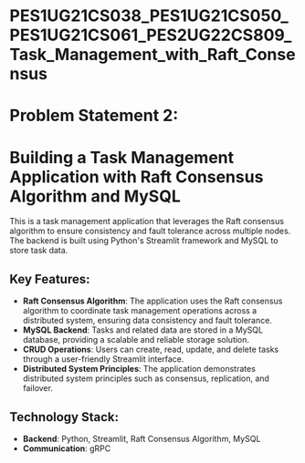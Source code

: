 # PES1UG21CS038_PES1UG21CS050_PES1UG21CS061_PES2UG22CS809_Task_Management_with_Raft_Consensus

 #                                    Problem Statement 2:
# Building a Task Management Application with Raft Consensus Algorithm and MySQL

This is a task management application that leverages the Raft consensus algorithm to ensure consistency and fault tolerance across multiple nodes. The backend is built using Python's Streamlit framework and MySQL to store task data.

## Key Features:

- **Raft Consensus Algorithm**: The application uses the Raft consensus algorithm to coordinate task management operations across a distributed system, ensuring data consistency and fault tolerance.
- **MySQL Backend**: Tasks and related data are stored in a MySQL database, providing a scalable and reliable storage solution.
- **CRUD Operations**: Users can create, read, update, and delete tasks through a user-friendly Streamlit interface.
- **Distributed System Principles**: The application demonstrates distributed system principles such as consensus, replication, and failover.

## Technology Stack:

- **Backend**: Python, Streamlit, Raft Consensus Algorithm, MySQL
- **Communication**: gRPC
